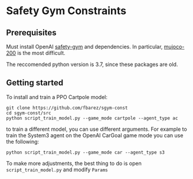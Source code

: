 # Safety Gym Constraints

## Prerequisites

Must install OpenAI [safety-gym](https://github.com/openai/safety-gym) and dependencies.
In particular, [mujoco-200](https://www.roboti.us/download.html) is the most difficult.

The reccomended python version is 3.7, since these packages are old.

## Getting started

To install and train a PPO Cartpole model:
```
git clone https://github.com/fbarez/sgym-const
cd sgym-const/src
python script_train_model.py --game_mode cartpole --agent_type ac
```

to train a different model, you can use different arguments. For example to train the System3 agent on the OpenAI CarGoal game mode you can use the following:
```
python script_train_model.py --game_mode car --agent_type s3
```

To make more adjustments, the best thing to do is open `script_train_model.py` and modify `Params`
